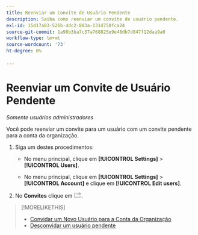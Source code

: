 ```yaml
---
title: Reenviar um Convite de Usuário Pendente
description: Saiba como reenviar um convite de usuário pendente.
exl-id: 15d17a03-526b-4dc2-883a-131d750fca24
source-git-commit: 1a98b3ba7c37a768825e9e48db7d847f12daa9a0
workflow-type: tm+mt
source-wordcount: '73'
ht-degree: 0%

---
```


# Reenviar um Convite de Usuário Pendente

*Somente usuários administradores*

Você pode reenviar um convite para um usuário com um convite pendente para a conta da organização.

1. Siga um destes procedimentos:

   * No menu principal, clique em **[!UICONTROL Settings]** > **[!UICONTROL Users]**.

   * No menu principal, clique em **[!UICONTROL Settings]** > **[!UICONTROL Account]** e clique em **[!UICONTROL Edit users]**.

1. No **Convites** clique em ![Reenviar](/help/dsp/assets/resend.png).

>[!MORELIKETHIS]
>
>* [Convidar um Novo Usuário para a Conta da Organização](user-invite.md)
>* [Desconvidar um usuário pendente](user-uninvite.md)


<!-- >* [Edit User Permissions or Delete a User](user-edit.md) -->
